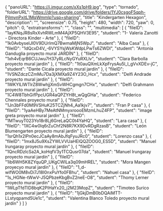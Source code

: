 {
      "panoURL": "https://i.imgur.com/xXs1pH9.jpg",
      "type": "tornado",
      "folderURL": "https://drive.google.com/drive/folders/1YJ0csgoF5qph-PjlmynPxitL1MqWmmlp?usp=sharing",
      "title": "Kindergarten Hexagon",
      "description": "",
      "screensize": 0.75,
      "height": 480,
      "width": 720,
      "yaw": 0,
      "pitch": 0,
      "extratransforms": "",
      "class": "",
      "multimedia": [
         {
            "fileID": "1ayKNqJR8sRxXvhRWLmM4AjXP5QHV3E95",
            "student": "1- Valeria Zanotti - Directora Kinder - Arte"
         },
         {
            "fileID": "1k0AvbyselJl0V9DUrImQ7BwmaMjN5WpJ",
            "student": "Alba Casa"
         },
         {
            "fileID": "1dQcxD4V_-6VYSYsjWsKWdpLPwTs6ZWDI",
            "student": "Antonia Ganduglia proyecto mural JARDÍN"
         },
         {
            "fileID": "1xh4vEqrB6CUJwu7H37yRLcNyGYuRXLlv",
            "student": "Clara Barbolla proyecto mural jardín"
         },
         {
            "fileID": "1t0auQXmLkXpFrysAu5l_l_gVvXDEv-jC",
            "student": "Dante Cicala proyecto mural jardín"
         },
         {
            "fileID": "1VSNZdczCZmMu7Da3jXMXa9Z4Y23O_Hcx",
            "student": "Delfi Andrade proyecto mural jardín"
         },
         {
            "fileID": "1WKYlLlWTlrZ8WwhjjXmSvWHCgmgn7CHx",
            "student": "Delfi Grahmann proyecto mural jardín"
         },
         {
            "fileID": "1C4W8TbhGifPpcUGR4aQPZYH8t_wQgGHa",
            "student": "Federico Chennales proyecto mural"
         },
         {
            "fileID": "1Jn3bFFd0M9VSHuK25TCZjNh4_Aa1kjv7",
            "student": "Fran P casa"
         },
         {
            "fileID": "1yaAeHBy7MeAtNMmyxroooEMzmLhuZ4FP",
            "student": "image greta proyecto mural jardin"
         },
         {
            "fileID": "1MTwuyT023Yo18r8Lj6GreLaQC0t4YaHQ",
            "student": "Lara casa"
         },
         {
            "fileID": "1XC4w0lq6rZuChf2N8R7KX9DvRDgRzasB",
            "student": "León Blumengarten proyecto mural jardín"
         },
         {
            "fileID": "1srQh1x2lPn0ecJCaAy8mAbJfqFyuJRc0",
            "student": "Lorenzo casa"
         },
         {
            "fileID": "1mx8J5u9XsZYWLVVUaHElQQZOOG0_ES5D",
            "student": "Manuel Irungaray proyecto mural jardín"
         },
         {
            "fileID": "1QncRDzlcSa2A_koHqfV3y1TCQusr07da",
            "student": "Manuel Irungaray proyecto mural jardín"
         },
         {
            "fileID": "1ib6WH5K8ZYquQP_UKgCWILa3q09mHREL",
            "student": "Mora Mangen proyecyo mural jardín"
         },
         {
            "fileID": "1_d-wifWO0M8vDi7J18I0nxPuYfo0FBhu",
            "student": "Nahuel casa"
         },
         {
            "fileID": "1s_HGNe-tWwV-J5QPbzeKbgBvZ2neE-O8",
            "student": "Thomy Lerner proyecto mural jardín"
         },
         {
            "fileID": "1WLpTfdTlD8bqK2PIHaYx20_j2M23MopZ",
            "student": "Timoteo Surico proyecto mural jardin"
         },
         {
            "fileID": "1jGkjDmB0bDQAiMTT-LLstyqpamd5Ue1c",
            "student": "Valentina Blanco Toledo proyecto mural jardín"
         }
      ]
   }